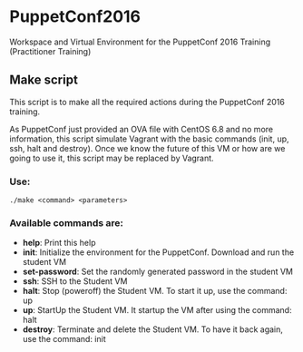 # PuppetConf2016
Workspace and Virtual Environment for the PuppetConf 2016 Training (Practitioner Training)

## Make script
This script is to make all the required actions during the PuppetConf 2016 training.

As PuppetConf just provided an OVA file with CentOS 6.8 and no more information, this script simulate Vagrant with the basic commands (init, up, ssh, halt and destroy). Once we know the future of this VM or how are we going to use it, this script may be replaced by Vagrant.

### Use:

    ./make <command> <parameters>

### Available commands are:

* __help__: Print this help
* __init__: Initialize the environment for the PuppetConf. Download and run the student VM
* __set-password__: Set the randomly generated password in the student VM
* __ssh__: SSH to the Student VM
* __halt__: Stop (poweroff) the Student VM. To start it up, use the command: up
* __up__: StartUp the Student VM. It startup the VM after using the command: halt
* __destroy__: Terminate and delete the Student VM. To have it back again, use the command: init

